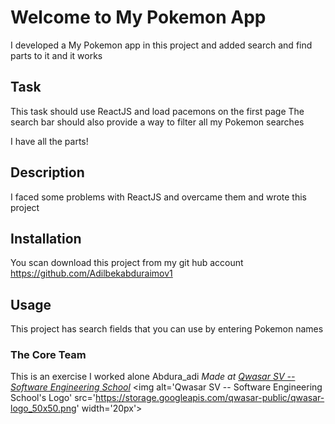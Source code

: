 # Welcome to My Pokemon App
I developed a My Pokemon app in this project and 
added search and find parts to it and it works

## Task

This task should use ReactJS and load pacemons on the first page
The search bar should also provide a way to filter all my Pokemon searches


I have all the parts!
## Description

I faced some problems with ReactJS and overcame them and wrote this project

## Installation

You scan download this project from my git hub account
https://github.com/Adilbekabduraimov1

## Usage

This project has search fields
 that you can use by entering Pokemon names
### The Core Team

This is an exercise
 I worked alone
Abdura_adi
<span><i>Made at <a href='https://qwasar.io'>Qwasar SV -- Software Engineering School</a></i></span>
<span><img alt='Qwasar SV -- Software Engineering School's Logo' src='https://storage.googleapis.com/qwasar-public/qwasar-logo_50x50.png' width='20px'></span>